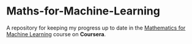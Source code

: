 # Maths-for-Machine-Learning

A repository for keeping my progress up to date in the [Mathematics for Machine Learning](https://www.coursera.org/specializations/mathematics-machine-learning) course on **Coursera**. 
